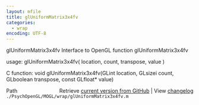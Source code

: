 ```yaml
---
layout: mfile
title: glUniformMatrix3x4fv
categories:
  - wrap
encoding: UTF-8
---
```


glUniformMatrix3x4fv  Interface to OpenGL function glUniformMatrix3x4fv

usage:  glUniformMatrix3x4fv( location, count, transpose, value )

C function:  void glUniformMatrix3x4fv(GLint location, GLsizei count, GLboolean transpose, const GLfloat\* value)


<div class="code_header" style="text-align:right;">
  <span style="float:left;">Path&nbsp;&nbsp;</span> <span class="counter">Retrieve <a href=
  "https://raw.github.com/Psychtoolbox-3/Psychtoolbox-3/beta/./PsychOpenGL/MOGL/wrap/glUniformMatrix3x4fv.m">current version from GitHub</a> | View <a href=
  "https://github.com/Psychtoolbox-3/Psychtoolbox-3/commits/beta/./PsychOpenGL/MOGL/wrap/glUniformMatrix3x4fv.m">changelog</a></span>
</div>
<div class="code">
  <code>./PsychOpenGL/MOGL/wrap/glUniformMatrix3x4fv.m</code>
</div>
